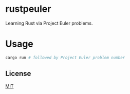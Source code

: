 # rustpeuler
Learning Rust via Project Euler problems.
# Usage
```bash
cargo run # followed by Project Euler problem number
```
## License
[MIT](https://choosealicense.com/licenses/mit/)